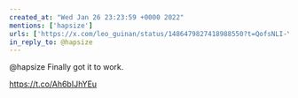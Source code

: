 ```yaml
---
created_at: "Wed Jan 26 23:23:59 +0000 2022"
mentions: ['hapsize']
urls: ['https://x.com/leo_guinan/status/1486479827418988550?t=QofsNLI-YZMynYIm70AMMQ&s=19']
in_reply_to: @hapsize
---
```


@hapsize Finally got it to work.

https://t.co/Ah6bIJhYEu